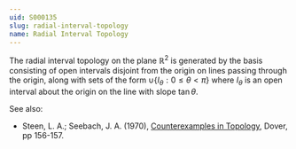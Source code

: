 ```yaml
---
uid: S000135
slug: radial-interval-topology
name: Radial Interval Topology
---
```

The radial interval topology on the plane $\mathbb{R}^2$ is generated by the basis consisting of open intervals disjoint from the origin on lines passing through the origin, along with sets of the form $\cup\{I_\theta : 0 \leq \theta < \pi\}$ where $I_\theta$ is an open interval about the origin on the line with slope $\tan\theta$.

See also:

* Steen, L. A.; Seebach, J. A. (1970), [Counterexamples in Topology](http://books.google.com/books/about/Counterexamples_in_Topology.html?id=DkEuGkOtSrUC), Dover, pp 156-157.

